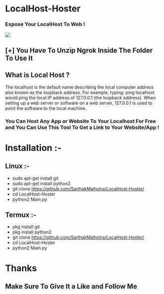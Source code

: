 # LocalHost-Hoster
### Expose Your LocalHost To Web !
<img src="https://kinsta.com/wp-content/uploads/2017/11/what-is-localhost.png" >

## [+] You Have To Unzip Ngrok Inside The Folder To Use It
## What is Local Host ?
The localhost is the default name describing the local computer address also known as the loopback address. For example, typing: ping localhost would ping the local IP address of 127.0.0.1 (the loopback address). When setting up a web server or software on a web server, 127.0.0.1 is used to point the software to the local machine.

### You Can Host Any App or Website To Your Localhost For Free and You Can Use This Tool To Get a Link to Your Website/App !

# Installation :-
## Linux :-
* sudo apt-get install git
* sudo apt-get install python2
* git clone https://github.com/SarthakMalhotra/LocalHost-Hoster/
* cd LocalHost-Hoster
* python2 Main.py

## Termux :-
* pkg install git
* pkg install python2
* git clone https://github.com/SarthakMalhotra/LocalHost-Hoster/
* cd LocalHost-Hoster
* python2 Main.py

# Thanks 
## Make Sure To Give It a Like and Follow Me
